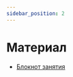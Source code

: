 ```yaml
---
sidebar_position: 2
---
```


# Материал

- [Блокнот занятия](https://gitlab.com/iu5edu/aiintro/textbook/-/tree/main/src/5-post-python-hunting/post-python-hunting.ipynb)
